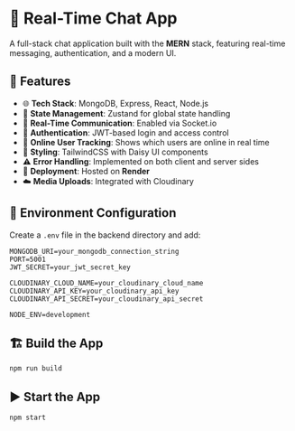 # 💬 Real-Time Chat App

A full-stack chat application built with the **MERN** stack, featuring real-time messaging, authentication, and a modern UI.

## 🔧 Features

* 🌐 **Tech Stack**: MongoDB, Express, React, Node.js
* 🧠 **State Management**: Zustand for global state handling
* 💬 **Real-Time Communication**: Enabled via Socket.io
* 🔐 **Authentication**: JWT-based login and access control
* 👤 **Online User Tracking**: Shows which users are online in real time
* 🎨 **Styling**: TailwindCSS with Daisy UI components
* ⚠️ **Error Handling**: Implemented on both client and server sides
* 🚀 **Deployment**: Hosted on **Render**
* ☁️ **Media Uploads**: Integrated with Cloudinary

## 📁 Environment Configuration

Create a `.env` file in the backend directory and add:

```env
MONGODB_URI=your_mongodb_connection_string
PORT=5001
JWT_SECRET=your_jwt_secret_key

CLOUDINARY_CLOUD_NAME=your_cloudinary_cloud_name
CLOUDINARY_API_KEY=your_cloudinary_api_key
CLOUDINARY_API_SECRET=your_cloudinary_api_secret

NODE_ENV=development
```

## 🏗️ Build the App

```bash
npm run build
```

## ▶️ Start the App

```bash
npm start
```